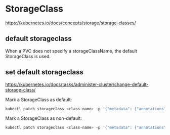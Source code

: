 # StorageClass
https://kubernetes.io/docs/concepts/storage/storage-classes/

## default storageclass
When a PVC does not specify a storageClassName, the default StorageClass is used.

## set default storageclass
https://kubernetes.io/docs/tasks/administer-cluster/change-default-storage-class/

Mark a StorageClass as default:
```sh
kubectl patch storageclass <class-name> -p '{"metadata": {"annotations":{"storageclass.kubernetes.io/is-default-class":"true"}}}'
```

Mark a StorageClass as non-default:
```sh
kubectl patch storageclass <class-name> -p '{"metadata": {"annotations":{"storageclass.kubernetes.io/is-default-class":"false"}}}'
```

